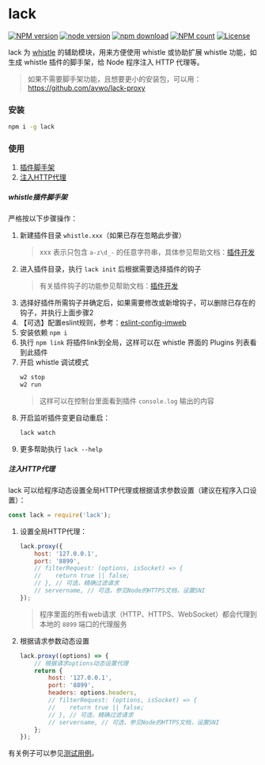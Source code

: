 # lack
[![NPM version](https://img.shields.io/npm/v/lack.svg?style=flat-square)](https://npmjs.org/package/lack)
[![node version](https://img.shields.io/badge/node.js-%3E=_8-green.svg?style=flat-square)](http://nodejs.org/download/)
[![npm download](https://img.shields.io/npm/dm/lack.svg?style=flat-square)](https://npmjs.org/package/lack)
[![NPM count](https://img.shields.io/npm/dt/lack.svg?style=flat-square)](https://www.npmjs.com/package/lack)
[![License](https://img.shields.io/npm/l/lack.svg?style=flat-square)](https://www.npmjs.com/package/lack)

lack 为 [whistle](https://github.com/avwo/whistle) 的辅助模块，用来方便使用 whistle 或协助扩展 whistle 功能，如生成 whistle 插件的脚手架，给 Node 程序注入 HTTP 代理等。

> 如果不需要脚手架功能，且想要更小的安装包，可以用：https://github.com/avwo/lack-proxy

### 安装
``` sh
npm i -g lack
```

### 使用
1. [插件脚手架](#插件脚手架)
2. [注入HTTP代理](#注入HTTP代理)

##### whistle插件脚手架
严格按以下步骤操作：
1. 新建插件目录 `whistle.xxx`（如果已存在忽略此步骤）
    > xxx 表示只包含 `a-z\d_-` 的任意字符串，具体参见帮助文档：[插件开发](https://wproxy.org/whistle/plugins.html)
2. 进入插件目录，执行 `lack init` 后根据需要选择插件的钩子
    > 有关插件钩子的功能参见帮助文档：[插件开发](https://wproxy.org/whistle/plugins.html)
3. 选择好插件所需钩子并确定后，如果需要修改或新增钩子，可以删除已存在的钩子，并执行上面步骤2
4. 【可选】配置eslint规则，参考：[eslint-config-imweb](https://github.com/imweb/eslint-config-imweb)
5. 安装依赖 `npm i`
6. 执行 `npm link` 将插件link到全局，这样可以在 whistle 界面的 Plugins 列表看到此插件
7. 开启 whistle 调试模式
    ``` sh
    w2 stop
    w2 run
    ```
    > 这样可以在控制台里面看到插件 `console.log` 输出的内容
8. 开启监听插件变更自动重启：
    ```sh
    lack watch
    ```
9. 更多帮助执行 `lack --help`

##### 注入HTTP代理
lack 可以给程序动态设置全局HTTP代理或根据请求参数设置（建议在程序入口设置）：
``` js
const lack = require('lack');
```
1. 设置全局HTTP代理：
    ``` js
    lack.proxy({
        host: '127.0.0.1',
        port: '8899',
        // filterRequest: (options, isSocket) => {
        //    return true || false;
        // }, // 可选，精确过滤请求
        // servername, // 可选，参见Node的HTTPS文档，设置SNI
    });
    ```
    > 程序里面的所有web请求（HTTP、HTTPS、WebSocket）都会代理到本地的 `8899` 端口的代理服务
2. 根据请求参数动态设置
    ``` js
    lack.proxy((options) => {
        // 根据请求options动态设置代理
        return {
            host: '127.0.0.1',
            port: '8899',
            headers: options.headers,
            // filterRequest: (options, isSocket) => {
            //    return true || false;
            // }, // 可选，精确过滤请求
            // servername, // 可选，参见Node的HTTPS文档，设置SNI
        };
    });
    ```
有关例子可以参见[测试用例](./test)。
